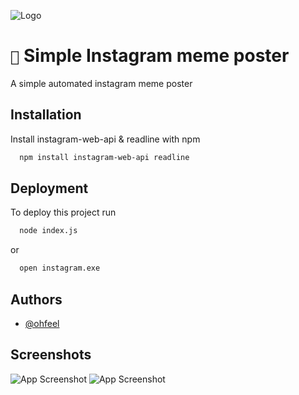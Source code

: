 
![Logo](https://www.so-mc.nl/wp-content/uploads/2020/11/Instagram-Story-Marketing-.png)



# `📸` Simple Instagram meme poster

A simple automated instagram meme poster


## Installation

Install instagram-web-api & readline with npm

```bash
  npm install instagram-web-api readline
```
    
## Deployment

To deploy this project run

```bash
  node index.js 
```
or
```bash
  open instagram.exe
```


## Authors

- [@ohfeel](https://www.github.com/ohfeel)


## Screenshots

![App Screenshot](https://i.imgur.com/SkFujwB.png)
![App Screenshot](https://i.imgur.com/nEmvBr6.png)
